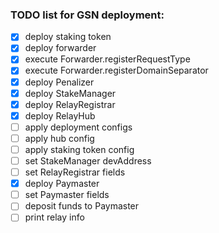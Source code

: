 ### TODO list for GSN deployment:
-[x] deploy staking token
-[x] deploy forwarder
-[x] execute Forwarder.registerRequestType
-[x] execute Forwarder.registerDomainSeparator
-[x] deploy Penalizer
-[x] deploy StakeManager
-[x] deploy RelayRegistrar
-[x] deploy RelayHub
-[ ] apply deployment configs
-[ ] apply hub config
-[ ] apply staking token config
-[ ] set StakeManager devAddress
-[ ] set RelayRegistrar fields
-[x] deploy Paymaster
-[ ] set Paymaster fields
-[ ] deposit funds to Paymaster
-[ ] print relay info